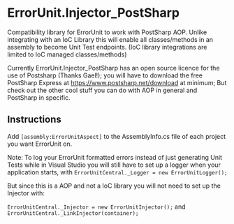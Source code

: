 ﻿# ErrorUnit.Injector_PostSharp
Compatibility library for ErrorUnit to work with PostSharp AOP.
Unlike integrating with an IoC Library this will enable all classes/methods in an assembly to become Unit Test endpoints. 
(IoC library integrations are limited to IoC managed classes/methods)

Currently ErrorUnit.Injector_PostSharp has an open source licence for the use of Postsharp (Thanks Gael!);
you will have to download the free PostSharp Express at https://www.postsharp.net/download at minimum;
But check out the other cool stuff you can do with AOP in general and PostSharp in specific.

## Instructions 

Add `[assembly:ErrorUnitAspect]` to the AssemblyInfo.cs file of each project you want ErrorUnit on.

Note:
To log your ErrorUnit formatted errors instead of just generating Unit Tests while in Visual Studio you will still have to set up a logger when your application starts, with  `ErrorUnitCentral._Logger = new ErrorUnitLogger();`

But since this is a AOP and not a IoC library you will not need to set up the Injector with:

`ErrorUnitCentral._Injector = new ErrorUnitInjector();`
and
`ErrorUnitCentral._LinkInjector(container);`